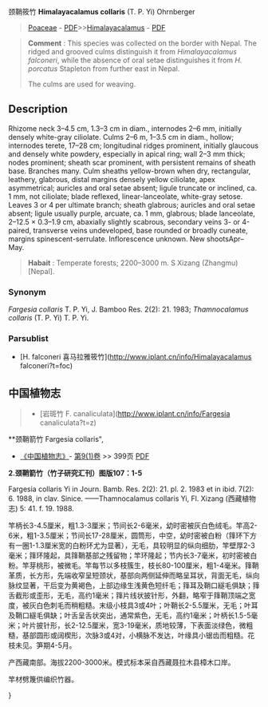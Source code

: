 颈鞘筱竹 **Himalayacalamus collaris** (T. P. Yi) Ohrnberger

> [Poaceae](http://www.iplant.cn/info/Poaceae?t=foc) - [PDF](http://www.iplant.cn/foc/pdf/Poaceae.pdf)>>[Himalayacalamus](http://www.iplant.cn/info/Himalayacalamus?t=foc) - [PDF](http://www.iplant.cn/foc/pdf/Himalayacalamus.pdf)

> **Comment** : 
> This species was collected on the border with Nepal. The ridged and grooved culms distinguish it from *Himalayacalamus falconeri*, while the absence of oral setae distinguishes it from *H. porcatus* Stapleton from further east in Nepal.
>
> The culms are used for weaving.

## Description

Rhizome neck 3–4.5 cm, 1.3–3 cm in diam., internodes 2–6 mm, initially densely white-gray ciliolate. Culms 2–6 m, 1–3.5 cm in diam., hollow; internodes terete, 17–28 cm; longitudinal ridges prominent, initially glaucous and densely white powdery, especially in apical ring; wall 2–3 mm thick; nodes prominent; sheath scar prominent, with persistent remains of sheath base. Branches many. Culm sheaths yellow-brown when dry, rectangular, leathery, glabrous, distal margins densely yellow ciliolate, apex asymmetrical; auricles and oral setae absent; ligule truncate or inclined, ca. 1 mm, not ciliolate; blade reflexed, linear-lanceolate, white-gray setose. Leaves 3 or 4 per ultimate branch; sheath glabrous; auricles and oral setae absent; ligule usually purple, arcuate, ca. 1 mm, glabrous; blade lanceolate, 2–12.5 × 0.3–1.9 cm, abaxially slightly scabrous, secondary veins 3- or 4-paired, transverse veins undeveloped, base rounded or broadly cuneate, margins spinescent-serrulate. Inflorescence unknown. New shootsApr–May.

> **Habait** : 
> Temperate forests; 2200–3000 m. S Xizang (Zhangmu) [Nepal].

### Synonym
*Fargesia collaris* T. P. Yi, J. Bamboo Res. 2(2): 21. 1983; *Thamnocalamus collaris* (T. P. Yi) T. P. Yi.

### Parsublist

* [H.  falconeri  喜马拉雅筱竹](http://www.iplant.cn/info/Himalayacalamus falconeri?t=foc)

## 中国植物志

> * [岩斑竹  F.  canaliculata](http://www.iplant.cn/info/Fargesia canaliculata?t=z)

**颈鞘箭竹 Fargesia collaris",

* [《中国植物志》](http://www.iplant.cn/frps)- [第9(1)卷](http://www.iplant.cn/frps/vol/9(1)) >> 399页 [PDF](http://www.iplant.cn/frps/pdf/9(1)/399.pdf)

**2.颈鞘箭竹（竹子研究汇刊）图版107：1-5**

Fargesia collaris Yi in Journ. Bamb. Res. 2(2): 21. pl. 2. 1983 et in ibid. 7(2): 6. 1988, in clav. Sinice. ——Thamnocalamus collaris Yi, Fl. Xizang (西藏植物志) 5: 41. f. 19. 1988.

竿柄长3-4.5厘米，粗1.3-3厘米；节间长2-6毫米，幼时密被灰白色绒毛。竿高2-6米，粗1-3.5厘米；节间长17-28厘米，圆筒形，中空，幼时密被白粉（箨环下方有一圈1-1.3厘米宽的白粉环尤为显著），无毛，具较明显的纵向细肋，竿壁厚2-3毫米；箨环隆起，具箨鞘基部之残留物；竿环隆起；节内长3-7毫米，初时密被白粉。竿芽桃形，被微毛。竿每节以多枝簇生，枝长80-100厘米，粗1-4毫米。箨鞘革质，长方形，先端收窄呈短颈状，基部向两侧延伸而略呈耳状，背面无毛，纵向脉纹显著，干后变为黄褐色，上部边缘生浅黄色短纤毛；箨耳及鞘口繸毛俱缺；箨舌截形或歪形，无毛，高约1毫米；箨片线状披针形，外翻，略窄于箨鞘顶端之宽度，被灰白色刺毛而稍粗糙。末级小枝具3或4叶；叶鞘长2-5.5厘米，无毛；叶耳及鞘口繸毛俱缺；叶舌呈舌状突出，通常紫色，无毛，高约1毫米；叶柄长1.5-5毫米；叶片披针形，长2-12.5厘米，宽3-19毫米，质地较薄，下表面淡绿色，微粗糙，基部圆形或阔楔形，次脉3或4对，小横脉不发达，叶缘具小锯齿而粗糙。花枝未见。笋期4-5月。

产西藏南部。海拔2200-3000米。模式标本采自西藏聂拉木县樟木口岸。

竿材劈篾供编织竹器。

}